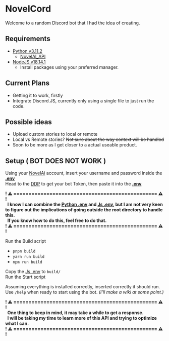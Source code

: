 # NovelCord
Welcome to a random Discord bot that I had the idea of creating.

## Requirements
- [Python v3.11.2](https://www.python.org/downloads/)  
	- [NovelAI_API](https://github.com/Aedial/novelai-api/tree/main)
- [NodeJS v18.14.1](https://nodejs.org/en)
	- Install packages using your preferred manager.

## Current Plans
- Getting it to work, firstly
- Integrate Discord.JS, currently only using a single file to just run the code.

## Possible ideas
- Upload custom stories to local or remote
- Local vs Remote stories? ~~Not sure about the way context will be handled~~
- Soon to be more as I get closer to a actual useable product.

## Setup ( BOT DOES NOT WORK )
Using your [NovelAi](https://novelai.net) account, insert your username and password inside the **[.env](python/.env)**  
Head to the [DDP](https://discord.com/developers/applications) to get your bot Token, then paste it into the **[.env](src/.env)**

**! ⚠️ ================================================ ⚠️ !  
  I know I can combine the [Python .env](python/.env) and [Js .env](src/.env), but I am not very keen to figure out the implications of going outside the root directory to handle this.  
  If you know how to do this, feel free to do that.  
! ⚠️ ================================================ ⚠️ !**  

Run the Build script  
- `pnpm build`
- `yarn run build`
- `npm run build`  

Copy the [Js .env](src/.env) to `build/`  
Run the Start script  

Assuming everything is installed correctly, inserted correctly it should run.  
Use `/help` when ready to start using the bot. *(I'll make a wiki at some point.)*

**! ⚠️ ================================================ ⚠️ !  
  One thing to keep in mind, it may take a while to get a response.  
  I will be taking my time to learn more of this API and trying to optimize what I can.  
! ⚠️ ================================================ ⚠️ !**
